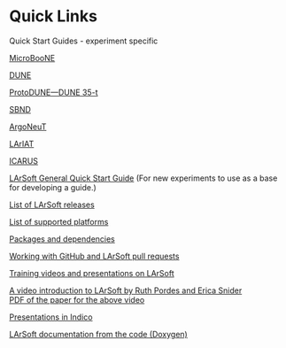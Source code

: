 # Quick Links

Quick Start Guides - experiment specific

[MicroBooNE](https://cdcvs.fnal.gov/redmine/projects/uboonecode/wiki/Uboone_guide)

[DUNE](https://cdcvs.fnal.gov/redmine/projects/dunetpc/wiki/_Tutorial_)

[ProtoDUNE—DUNE 35-t](https://cdcvs.fnal.gov/redmine/projects/35ton/wiki/Getting_Started_Examples)

[SBND](https://cdcvs.fnal.gov/redmine/projects/sbndcode/wiki/How_to_setup_your_directory_and_launch_your_first_job)

[ArgoNeuT](https://cdcvs.fnal.gov/redmine/projects/argoneutcode/wiki)

[LArIAT](https://cdcvs.fnal.gov/redmine/projects/lardbt/wiki/Setting_up_the_Offline_Software)

[ICARUS](https://cdcvs.fnal.gov/redmine/projects/icaruscode/wiki/The_ICARUS_Guide_to_using_LArSoft)

[LArSoft General Quick Start Guide](Quick-start_guide_to_using_and_developing_LArSoft_code) (For new experiments to use as a base for developing a guide.)

[List of LArSoft releases](releases/LArSoft_release_list)

[List of supported platforms](Supported_platforms)

[Packages and dependencies](LArSoft_repositories_packages_and_dependencies)

[Working with GitHub and LArSoft pull requests](Working_with_GitHub)

[Training videos and presentations on LArSoft](http://larsoft.org/training/)

[A video introduction to LArSoft by Ruth Pordes and Erica Snider](http://vms.fnal.gov/w1/Lectures/LarSoft/160805Pordes/index.htm)  
[PDF of the paper for the above video](https://indico.cern.ch/event/432527/contributions/1071433/attachments/1319976/1981094/LArSoftICHEP_V05.pdf)

[Presentations in Indico](https://indico.fnal.gov/categoryDisplay.py?categId=233)

[LArSoft documentation from the code (Doxygen)](http://nusoft.fnal.gov/larsoft/doxsvn/html)
